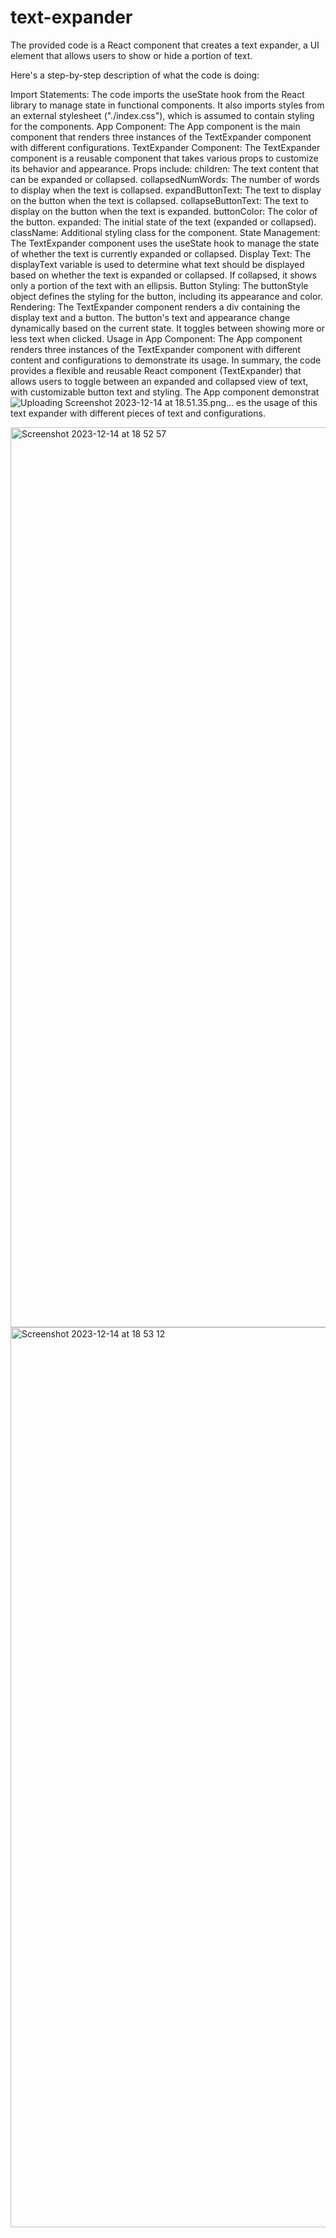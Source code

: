# text-expander
The provided code is a React component that creates a text expander, a UI element that allows users to show or hide a portion of text. 

Here's a step-by-step description of what the code is doing:

Import Statements:
The code imports the useState hook from the React library to manage state in functional components.
It also imports styles from an external stylesheet ("./index.css"), which is assumed to contain styling for the components.
App Component:
The App component is the main component that renders three instances of the TextExpander component with different configurations.
TextExpander Component:
The TextExpander component is a reusable component that takes various props to customize its behavior and appearance.
Props include:
children: The text content that can be expanded or collapsed.
collapsedNumWords: The number of words to display when the text is collapsed.
expandButtonText: The text to display on the button when the text is collapsed.
collapseButtonText: The text to display on the button when the text is expanded.
buttonColor: The color of the button.
expanded: The initial state of the text (expanded or collapsed).
className: Additional styling class for the component.
State Management:
The TextExpander component uses the useState hook to manage the state of whether the text is currently expanded or collapsed.
Display Text:
The displayText variable is used to determine what text should be displayed based on whether the text is expanded or collapsed. If collapsed, it shows only a portion of the text with an ellipsis.
Button Styling:
The buttonStyle object defines the styling for the button, including its appearance and color.
Rendering:
The TextExpander component renders a div containing the display text and a button.
The button's text and appearance change dynamically based on the current state. It toggles between showing more or less text when clicked.
Usage in App Component:
The App component renders three instances of the TextExpander component with different content and configurations to demonstrate its usage.
In summary, the code provides a flexible and reusable React component (TextExpander) that allows users to toggle between an expanded and collapsed view of text, with customizable button text and styling. The App component demonstrat![Uploading Screenshot 2023-12-14 at 18.51.35.png…]()
es the usage of this text expander with different pieces of text and configurations.



<img width="1440" alt="Screenshot 2023-12-14 at 18 52 57" src="https://github.com/HesamFarjad/text-expander/assets/81914229/8f5e1751-3392-4c3b-a21d-21bdf0745984">
<img width="1440" alt="Screenshot 2023-12-14 at 18 53 12" src="https://github.com/HesamFarjad/text-expander/assets/81914229/a11775ab-19a5-4d58-a43d-5adeec20fb8b">
